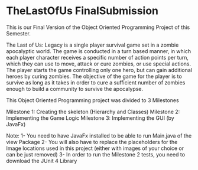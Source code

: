 # TheLastOfUs FinalSubmission

This is our Final Version of the Object Oriented Programming Project of this Semester.

The Last of Us: Legacy is a single player survival game set in a zombie apocalyptic world. The game is conducted in a turn based manner, in which each player character receives a specific number of action points per turn, which they can use to move, attack or cure zombies, or use special actions. The player starts the game controlling only one hero, but can gain additional heroes by curing zombies. The objective of the game for the player is to survive as long as it takes in order to cure a sufficient number of zombies enough to build a community to survive the apocalypse.

This Object Oriented Programming project was divided to 3 Milestones

Milestone 1: Creating the skeleton (Hierarchy and Classes)
Milestone 2: Implementing the Game Logic
Milestone 3: Implementing the GUI (by JavaFx)


Note: 
1- You need to have JavaFx installed to be able to run Main.java of the view Package
2- You will also have to replace the placeholders for the Image locations used in this project (either with images of your choice or can be just removed)
3- In order to run the Milestone 2 tests, you need to download the JUnit 4 Library

